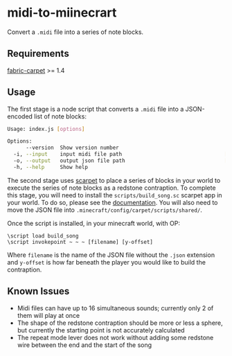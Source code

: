 # midi-to-miinecrart

Convert a `.midi` file into a series of note blocks.

## Requirements
[fabric-carpet](https://github.com/gnembon/fabric-carpet) >= 1.4

## Usage

The first stage is a node script that converts a `.midi` file into a JSON-encoded list of note blocks:
```bash
Usage: index.js [options]

Options:
      --version  Show version number                                   [boolean]
  -i, --input    input midi file path                                 [required]
  -o, --output   output json file path                                [required]
  -h, --help     Show help                                             [boolean]
```

The second stage uses [scarpet](https://github.com/gnembon/scarpet) to place a series of blocks in your world to execute the series of note blocks as a redstone contraption.
To complete this stage, you will need to install the `scripts/build_song.sc` scarpet app in your world. To do so, please see the [documentation](https://github.com/gnembon/fabric-carpet/wiki/Installing-carpet-scripts-in-your-world).
You will also need to move the JSON file into `.minecraft/config/carpet/scripts/shared/`.

Once the script is installed, in your minecraft world, with OP:
```
\script load build_song
\script invokepoint ~ ~ ~ [filename] [y-offset]
```
Where `filename` is the name of the JSON file without the `.json` extension and `y-offset` is how far beneath the player you would like to build the contraption.

## Known Issues
* Midi files can have up to 16 simultaneous sounds; currently only 2 of them will play at once
* The shape of the redstone contraption should be more or less a sphere, but currently the starting point is not accurately calculated
* The repeat mode lever does not work without adding some redstone wire between the end and the start of the song